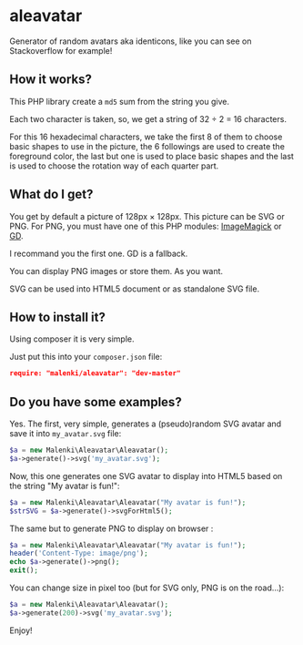 # aleavatar

Generator of random avatars aka identicons, like you can see on Stackoverflow for example!

## How it works?

This PHP library create a `md5` sum from the string you give.

Each two character is taken, so, we get a string of 32 ÷ 2 = 16 characters.

For this 16 hexadecimal characters, we take the first 8 of them to choose basic shapes to use in the picture, the 6 followings are used to create the foreground color, the last but one is used to place basic shapes and the last is used to choose the rotation way of each quarter part.

## What do I get?

You get by default a picture of 128px × 128px. This picture can be SVG or PNG. For PNG, you must have one of this PHP modules: [ImageMagick](http://www.php.net/manual/en/book.imagick.php) or [GD](http://www.php.net/manual/en/book.image.php).

I recommand you the first one. GD is a fallback.


You can display PNG images or store them. As you want.

SVG can be used into HTML5 document or as standalone SVG file.

## How to install it?

Using composer it is very simple.

Just put this into your `composer.json` file:

``` json
require: "malenki/aleavatar": "dev-master"
```

## Do you have some examples?

Yes. The first, very simple, generates a (pseudo)random SVG avatar and save it into `my_avatar.svg` file:

``` php
$a = new Malenki\Aleavatar\Aleavatar();
$a->generate()->svg('my_avatar.svg');
```

Now, this one generates one SVG avatar to display into HTML5 based on the string "My avatar is fun!":
``` php
$a = new Malenki\Aleavatar\Aleavatar("My avatar is fun!");
$strSVG = $a->generate()->svgForHtml5();
```

The same but to generate PNG to display on browser :
``` php
$a = new Malenki\Aleavatar\Aleavatar("My avatar is fun!");
header('Content-Type: image/png');
echo $a->generate()->png();
exit();
```

You can change size in pixel too (but for SVG only, PNG is on the road…):
``` php
$a = new Malenki\Aleavatar\Aleavatar();
$a->generate(200)->svg('my_avatar.svg');
```

Enjoy!
